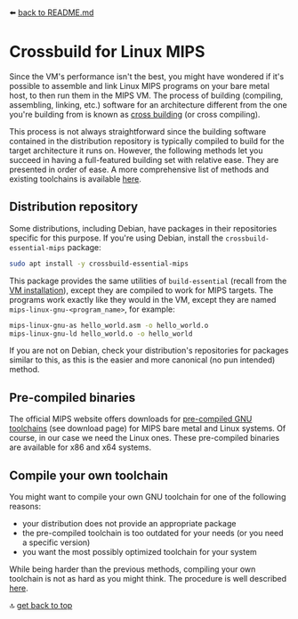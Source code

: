 :arrow_left: [back to README.md](../README.md)


# Crossbuild for Linux MIPS
Since the VM's performance isn't the best, you might have wondered if it's possible to assemble and link Linux MIPS programs on your bare metal host, to then run them in the MIPS VM. The process of building (compiling, assembling, linking, etc.) software for an architecture different from the one you're building from is known as [cross building](https://en.wikipedia.org/wiki/Cross_compiler) (or cross compiling).

This process is not always straightforward since the building software contained in the distribution repository is typically compiled to build for the target architecture it runs on. However, the following methods let you succeed in having a full-featured building set with relative ease. They are presented in order of ease. A more comprehensive list of methods and existing toolchains is available [here](https://www.linux-mips.org/wiki/Toolchains).

## Distribution repository
Some distributions, including Debian, have packages in their repositories specific for this purpose. If you're using Debian, install the `crossbuild-essential-mips` package:
```sh
sudo apt install -y crossbuild-essential-mips
```
This package provides the same utilities of `build-essential` (recall from the [VM installation](install.md)), except they are compiled to work for MIPS targets. The programs work exactly like they would in the VM, except they are named `mips-linux-gnu-<program_name>`, for example:
```sh
mips-linux-gnu-as hello_world.asm -o hello_world.o
mips-linux-gnu-ld hello_world.o -o hello_world
```

If you are not on Debian, check your distribution's repositories for packages similar to this, as this is the easier and more canonical (no pun intended) method.


## Pre-compiled binaries
The official MIPS website offers downloads for [pre-compiled GNU toolchains](https://codescape.mips.com/components/toolchain/latest/index.html) (see download page) for MIPS bare metal and Linux systems. Of course, in our case we need the Linux ones. These pre-compiled binaries are available for x86 and x64 systems.


## Compile your own toolchain
You might want to compile your own GNU toolchain for one of the following reasons:
- your distribution does not provide an appropriate package
- the pre-compiled toolchain is too outdated for your needs (or you need a specific version)
- you want the most possibly optimized toolchain for your system

While being harder than the previous methods, compiling your own toolchain is not as hard as you might think. The procedure is well described [here](https://www.linux-mips.org/wiki/Toolchains#Roll-your-own).



:top: [get back to top](#Crossbuild-for-Linux-MIPS)
